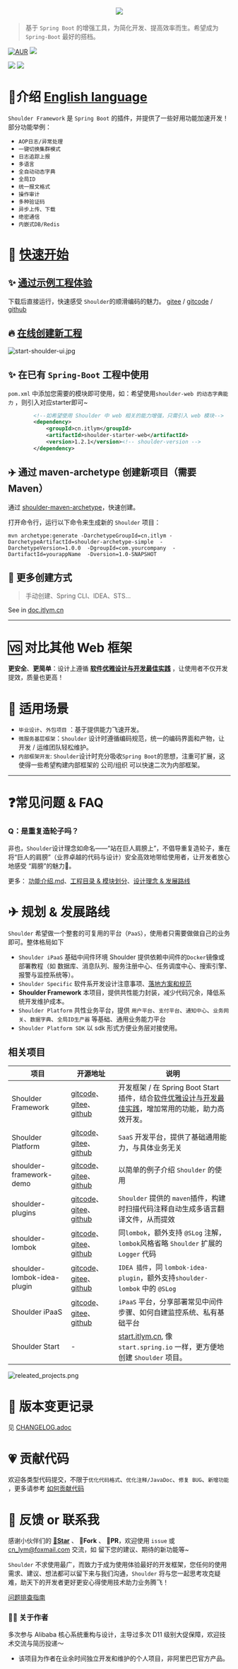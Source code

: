 <h1 align="center"><a href="https://doc.itlym.cn/shoulder.html" target="_blank"><img src="doc/img/shoulder_with_world_logo.svg" /></a></h1>

> 基于 `Spring Boot` 的增强工具，为简化开发、提高效率而生。希望成为 `Spring-Boot` 最好的搭档。

[![AUR](https://img.shields.io/badge/©️%20license-Apache%20License%202.0-yellow.svg)](https://github.com/ChinaLym/shoulder-framework/blob/master/LICENSE) [![](https://img.shields.io/badge/🧑%20Author-lym-yellow.svg)](https://github.com/ChinaLym)

[![](https://img.shields.io/badge/🚀%20当前发布版-1.2.1-blue.svg)](https://github.com/ChinaLym/shoulder-framework/releases/tag/v1.2.1)
[![](https://img.shields.io/badge/🌱%20Spring%20Boot%20版本-3.3.x-blue.svg)](https://spring.io/projects/spring-boot)

# 📖介绍 [English language](README.md)

`Shoulder Framework` 是 `Spring Boot` 的插件，并提供了一些好用功能加速开发！ 部分功能举例：
- `AOP日志/异常处理`
- `一键切换集群模式`
- `日志追踪上报`
- `多语言`
- `全自动动态字典`
- `全局ID`
- `统一报文格式`
- `操作审计`
- `多种验证码`
- `异步上传、下载`
- `绝密通信`
- `内嵌式DB/Redis`

# 🚀 [快速开始](https://start.itlym.cn)

## ✨ **[通过示例工程体验](https://github.com/ChinaLym/shoulder-framework-demo/tree/main/demo1)**

下载后直接运行，快速感受 `Shoulder`的顺滑编码的魅力。
[gitee](https://gitee.com/ChinaLym/shoulder-framework-demo/tree/main/demo1) / [gitcode](https://gitcode.com/ChinaLym/shoulder-framework-demo/tree/main/demo1) / [github](https://github.com/ChinaLym/shoulder-framework-demo/tree/main/demo1)

## 🔥 **[在线创建新工程](https://start.itlym.cn)**

![start-shoulder-ui.jpg](doc/img/start-shoulder-ui.jpg)

## ✨ 在已有 `Spring-Boot` 工程中使用

`pom.xml` 中添加您需要的模块即可使用，如：希望使用`shoulder-web 的动态字典能力` ，则引入对应starter即可~

```xml
        <!--如希望使用 Shoulder 中 web 相关的能力增强，只需引入 web 模块-->
        <dependency>
            <groupId>cn.itlym</groupId>
            <artifactId>shoulder-starter-web</artifactId>
            <version>1.2.1</version><!-- shoulder-version -->
        </dependency>
```

## ✈️ 通过 maven-archetype 创建新项目（需要 Maven）

通过 [shoulder-maven-archetype](https://github.com/ChinaLym/shoulder-framework/tree/master/shoulder-archetype-simple)，快速创建。

打开命令行，运行以下命令来生成新的 `Shoulder` 项目：

```shell
mvn archetype:generate -DarchetypeGroupId=cn.itlym -DarchetypeArtifactId=shoulder-archetype-simple  -DarchetypeVersion=1.0.0  -DgroupId=com.yourcompany  -DartifactId=yourappName  -Dversion=1.0-SNAPSHOT
```

## 🧩 更多创建方式

> 手动创建、Spring CLI、IDEA、STS...

See in [doc.itlym.cn](https://doc.itlym.cn/shoulder_start.html])


---

# 🆚 对比其他 Web 框架

**更安全**、**更简单**：设计上遵循 **[软件优雅设计与开发最佳实践](https://doc.itlym.cn)** ，让使用者不仅开发提效，质量也更高！

# 🌛 适用场景

- `毕业设计`、`外包项目` ：基于提供能力飞速开发。
- `微服务基层框架`：`Shoulder` 设计时遵循编码规范，统一的编码界面和产物，让开发 / 运维团队轻松维护。
- `内部框架开发`: `Shoulder`设计时充分吸收`Spring Boot`的思想，注重可扩展，这使得一些希望构建内部框架的 公司/组织 可以快速二次为内部框架。

---

# ❓常见问题 & FAQ

### Q：是重复造轮子吗？
非也，`Shoulder`设计理念如命名——“站在巨人肩膀上”，不倡导重复造轮子，重在将“巨人的肩膀”（业界卓越的代码与设计）安全高效地带给使用者，让开发者放心地感受 “肩膀”的魅力🤩。

更多： [功能介绍.md](doc/ability-intro.md)、[工程目录 & 模块划分](doc/module-intro.md)、[设计理念 & 发展路线](ROADMAP.MD)

# ✈ 规划 & 发展路线

`Shoulder` 希望做一个整套的可复用的平台（`PaaS`），使用者只需要做做自己的业务即可。整体格局如下

- `Shoulder iPaaS` 基础中间件环境 Shoulder 提供依赖中间件的`Docker`镜像或部署教程（如 数据库、消息队列、服务注册中心、任务调度中心、搜索引擎、报警与监控系统等）。
- `Shoulder Specific` 软件系开发设计注意事项、[落地方案和规范](https://doc.itlym.cn)
- **Shoulder Framework**  本项目，提供共性能力封装，减少代码冗余，降低系统开发维护成本。
- `Shoulder Platform` 共性业务平台，提供 `用户平台`、`支付平台`、`通知中心`、`业务网关`、`数据字典`、`全局ID生产器` 等基础、通用业务能力平台
- `Shoulder Platform SDK` 以 sdk 形式方便业务层对接使用。

## 相关项目

| 项目                          | 开源地址                                                                                                                                                                                    | 说明                                                                                      |
|-----------------------------|-----------------------------------------------------------------------------------------------------------------------------------------------------------------------------------------|-----------------------------------------------------------------------------------------|
| Shoulder Framework          | [gitcode](https://gitcode.com/ChinaLym/shoulder-framework)、[gitee](https://gitee.com/ChinaLym/shoulder-framework)、[github](https://github.com/ChinaLym/shoulder-framework)               | 开发框架 / 在 Spring Boot Start 插件，结合[软件优雅设计与开发最佳实践](https://doc.itlym.cn)，增加常用的功能，助力高效开发。   |
| Shoulder Platform           | [gitcode](https://gitcode.com/ChinaLym/shoulder-platform)、[gitee](https://gitee.com/ChinaLym/shoulder-platform)、[github](https://github.com/ChinaLym/shoulder-platform)                   | `SaaS` 开发平台，提供了基础通用能力，与具体业务无关                                                           |
| shoulder-framework-demo     | [gitcode](https://gitcode.com/ChinaLym/shoulder-framework-demo)、[gitee](https://gitee.com/ChinaLym/shoulder-framework-demo)、[github](https://github.com/ChinaLym/shoulder-framework-demo) | 以简单的例子介绍 `Shoulder` 的使用                                                                 |
| shoulder-plugins            | [gitcode](https://gitcode.com/ChinaLym/shoulder-plugins)、[gitee](https://gitee.com/ChinaLym/shoulder-plugins)、[github](https://github.com/ChinaLym/shoulder-plugins)                      | `Shoulder` 提供的 `maven`插件，构建时扫描代码注释自动生成多语言翻译文件，从而提效                                      |
| shoulder-lombok             | [gitcode](https://gitcode.com/ChinaLym/shoulder-lombok)、[gitee](https://gitee.com/ChinaLym/shoulder-lombok)、[github](https://github.com/ChinaLym/shoulder-lombok)                         | 同`lombok`，额外支持 `@SLog` 注解，`lombok`风格省略 `Shoulder` 扩展的 `Logger` 代码                       |
| shoulder-lombok-idea-plugin | [gitcode](https://gitcode.com/ChinaLym/lombok-intellij-plugin)、[gitee](https://gitee.com/ChinaLym/lombok-intellij-plugin)、[github](https://github.com/ChinaLym/lombok-intellij-plugin)    | `IDEA 插件`，同 `lombok-idea-plugin`，额外支持`shoulder-lombok` 中的 `@SLog`                       |
| Shoulder iPaaS              | [gitcode](https://gitcode.com/ChinaLym/shoulder-ipaas)、[gitee](https://gitee.com/ChinaLym/shoulder-iPaaS)、[github](https://github.com/ChinaLym/shoulder-ipaas)                            | `iPaaS` 平台，分享部署常见中间件步骤、如何自建监控系统、私有基础平台                                                  |
| Shoulder Start              | -                                                                                                                                                                                       | [start.itlym.cn](https://start.itlym.cn/), 像 `start.spring.io` 一样，更方便地创建 `Shoulder` 项目。 |

![releated_projects.png](doc/img/releated_projects.png)

# 📒 版本变更记录

见 [CHANGELOG.adoc](CHANGELOG.adoc)

# 💗 贡献代码

欢迎各类型代码提交，不限于`优化代码格式`、`优化注释/JavaDoc`、`修复 BUG`、`新增功能`
，更多请参考 [如何贡献代码](CONTRIBUTING.MD)

# 📩 反馈 or 联系我

感谢小伙伴们的 **[🌟Star](https://gitee.com/ChinaLym/shoulder-framework/star)** 、 **🍴Fork** 、 **🏁PR**，欢迎使用 `issue`
或 [cn_lym@foxmail.com](mailto:cn_lym@foxmail.com) 交流，如 留下您的建议、期待的新功能等~

`Shoulder` 不求使用最广，而致力于成为使用体验最好的开发框架，您任何的使用需求、建议、想法都可以留下来与我们沟通，`Shoulder` 将与您一起思考攻克疑难，助天下的开发者更好更安心得使用技术助力业务腾飞！

[问题排查指南](doc/faq.md)

### 👨‍💼 关于作者

多次参与 Alibaba 核心系统重构与设计，主导过多次 D11 级别大促保障，欢迎技术交流与简历投递～
- 该项目为作者在业余时间独立开发和维护的个人项目，非阿里巴巴官方产品。
